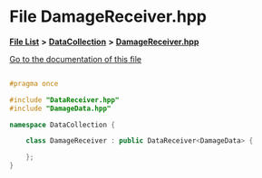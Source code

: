 

# File DamageReceiver.hpp

[**File List**](files.md) **>** [**DataCollection**](dir_8adf75fe53ae17187785c216cf2633db.md) **>** [**DamageReceiver.hpp**](_damage_receiver_8hpp.md)

[Go to the documentation of this file](_damage_receiver_8hpp.md)

```C++

#pragma once

#include "DataReceiver.hpp"
#include "DamageData.hpp"

namespace DataCollection {

    class DamageReceiver : public DataReceiver<DamageData> {

    };
}

```

